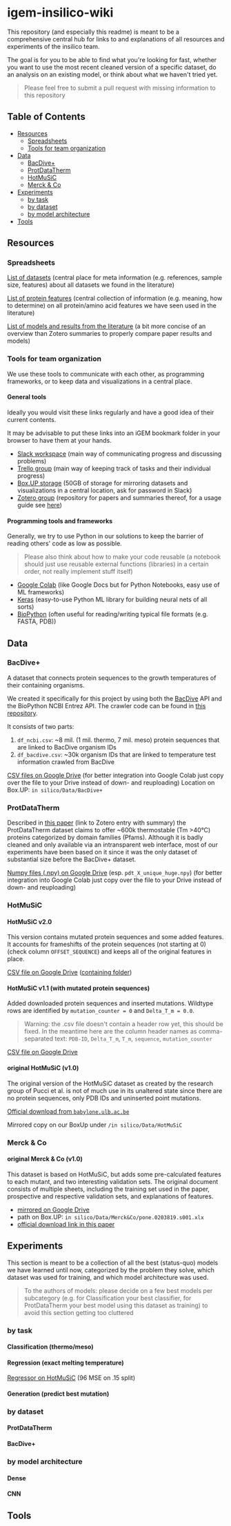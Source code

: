 # igem-insilico-wiki

This repository (and especially this readme) is meant to be a comprehensive central hub for links to and explanations of all resources and experiments of the insilico team. 

The goal is for you to be able to find what you're looking for fast, whether you want to use the most recent cleaned version of a specific dataset, do an analysis on an existing model, or think about what we haven't tried yet.

> Please feel free to submit a pull request with missing information to this repository

## Table of Contents

- [Resources](#resources)
	- [Spreadsheets](#spreadsheets)
	- [Tools for team organization](#tools-for-team-organization)
- [Data](#data)
	- [BacDive+](#bacdive)
	- [ProtDataTherm](#protdatatherm)
	- [HotMuSiC](#hotmusic)
	- [Merck & Co](#merck--co)
- [Experiments](#experiments)
 	- [by task](#by-task)
	- [by dataset](#by-dataset)
	- [by model architecture](#by-model-architecture)
- [Tools](#tools)

## Resources

### Spreadsheets

[List of datasets](https://docs.google.com/spreadsheets/d/12qQ44Lixufg1sL74ecqR1nrn7GDrgzPgbs6Nozlt7oc) (central place for meta information (e.g. references, sample size, features) about all datasets we found in the literature)

[List of protein features](https://docs.google.com/spreadsheets/d/172l6AUkrFuAEUf2WOngdpZwuumLaQ0EeclDqBlsGuqg) (central collection of information (e.g. meaning, how to determine) on all protein/amino acid features we have seen used in the literature)

[List of models and results from the literature](https://docs.google.com/spreadsheets/d/1B2Oichih2ULUcHTRMuYThzdM8plzfmSx-v9ggxMMeCk) (a bit more concise of an overview than Zotero summaries to properly compare paper results and models)

### Tools for team organization

We use these tools to communicate with each other, as programming frameworks, or to keep data and visualizations in a central place. 

#### General tools

Ideally you would visit these links regularly and have a good idea of their current contents.

It may be advisable to put these links into an iGEM bookmark folder in your browser to have them at your hands.

- [Slack workspace](https://igem2019.slack.com) (main way of communicating progress and discussing problems)
- [Trello group](https://trello.com/igem20192) (main way of keeping track of tasks and their individual progress)
- [Box.UP storage](https://boxup.uni-potsdam.de/index.php/s/36GhHodbtqGx6Ul) (50GB of storage for mirroring datasets and visualizations in a central location, ask for password in Slack)
- [Zotero group](https://www.zotero.org/groups/2232261/igem_potsdam_2019) (repository for papers and summaries thereof, for a usage guide see [here](https://docs.google.com/document/d/131G6tTeI5Y4NjsgYtGfrgqzANEyL1vli0CHTWTwS-9w))

#### Programming tools and frameworks

Generally, we try to use Python in our solutions to keep the barrier of reading others' code as low as possible.

> Please also think about how to make your code reusable (a notebook should just use reusable external functions (libraries) in a certain order, not really implement stuff itself)

- [Google Colab](https://colab.research.google.com/) (like Google Docs but for Python Notebooks, easy use of ML frameworks)
- [Keras](https://keras.io/) (easy-to-use Python ML library for building neural nets of all sorts)
- [BioPython](https://biopython.org/) (often useful for reading/writing typical file formats (e.g. FASTA, PDB))

## Data

### BacDive+

A dataset that connects protein sequences to the growth temperatures of their containing organisms. 

We created it specifically for this project by using both the [BacDive](https://bacdive.dsmz.de/) API and the BioPython NCBI Entrez API. The crawler code can be found in [this repository](https://gitlab.com/magratheaner/bacdive-thermal-data).

It consists of two parts:
1. `df_ncbi.csv`: ~8 mil. (1 mil. thermo, 7 mil. meso) protein sequences that are linked to BacDive organism IDs 
2. `df_bacdive.csv`: ~30k organism IDs that are linked to temperature test information crawled from BacDive

[CSV files on Google Drive](https://drive.google.com/drive/folders/1jyUBTfdGp5NARN-fynDSqqML85F22A6U) (for better integration into Google Colab just copy over the file to your Drive instead of down- and reuploading)
Location on Box.UP: `in silico/Data/BacDive+`

### ProtDataTherm

Described in [this paper](https://www.zotero.org/groups/2232261/igem_potsdam_2019/items/collectionKey/6IIJYPQ9/itemKey/9YYSW2GL) (link to Zotero entry with summary) the ProtDataTherm dataset claims to offer ~600k thermostable (Tm >40°C) proteins categorized by domain families (Pfams). Although it is badly cleaned and only available via an intransparent web interface, most of our experiments have been based on it since it was the only dataset of substantial size before the BacDive+ dataset.

[Numpy files (.npy) on Google Drive](https://drive.google.com/drive/folders/1oOkUYSJXy8NUP1sQ5U0GQFNvSuwdjU67) (esp. `pdt_X_unique_huge.npy`) (for better integration into Google Colab just copy over the file to your Drive instead of down- and reuploading)

### HotMuSiC

#### HotMuSiC v2.0

This version contains mutated protein sequences and some added features. It accounts for frameshifts of the protein sequences (not starting at 0) (check column `OFFSET_SEQUENCE`) and keeps all of the original features in place.

[CSV file on Google Drive](https://drive.google.com/open?id=1-4-wFMtTZKfVBLcvQtVcCd26NtgXFmmc) ([containing folder](https://drive.google.com/drive/folders/1H6YCUINDRcRyHbCgHjE1IPSKHdfQaWBG))

#### HotMuSiC v1.1 (with mutated protein sequences)

Added downloaded protein sequences and inserted mutations. Wildtype rows are identified by `mutation_counter = 0` and `Delta_T_m = 0.0`.

> Warning: the .csv file doesn't contain a header row yet, this should be fixed. 
> In the meantime here are the column header names as comma-separated text: 
> `PDB-ID`, `Delta_T_m`, `T_m`, `sequence`, `mutation_counter`

[CSV file on Google Drive](https://drive.google.com/file/d/1VhDAXY0B_wf4H5X4eP-YB9LRzqZnmyOU/view)

#### original HotMuSiC (v1.0)

The original version of the HotMuSiC dataset as created by the research group of Pucci et al. is not of much use in its unaltered state since there are no protein sequences, only PDB IDs and uninserted point mutations.

[Official download from `babylone.ulb.ac.be`](http://babylone.ulb.ac.be/HotPots/index.php)

Mirrored copy on our BoxUp under `/in silico/Data/HotMuSiC`

### Merck & Co

#### original Merck & Co (v1.0)

This dataset is based on HotMuSiC, but adds some pre-calculated features to each mutant, and two interesting validation sets.
The original document consists of multiple sheets, including the training set used in the paper, prospective and respective validation sets, and explanations of features.

- [mirrored on Google Drive](https://drive.google.com/open?id=1atGJIBhfpwpymsMT_65vNiusW19GeeyH)
- path on Box.UP: `in silico/Data/Merck&Co/pone.0203819.s001.xlx`
- [official download link in this paper](https://journals.plos.org/plosone/article?id=10.1371/journal.pone.0203819)

## Experiments

This section is meant to be a collection of all the best (status-quo) models we have learned until now, categorized by the problem they solve, which dataset was used for training, and which model architecture was used.

> To the authors of models: please decide on a few best models per subcategory (e.g. for Classification your best classifier, for ProtDataTherm your best model using this dataset as training) to avoid this section getting too cluttered

### by task

#### Classification (thermo/meso)

#### Regression (exact melting temperature)

[Regressor on HotMuSiC](https://drive.google.com/drive/folders/1HXpnmiGfUownb6IyovLwPO4_bxhp0EtZ) (96 MSE on .15 split)

#### Generation (predict best mutation)

### by dataset

#### ProtDataTherm

#### BacDive+

### by model architecture

#### Dense

#### CNN

## Tools

